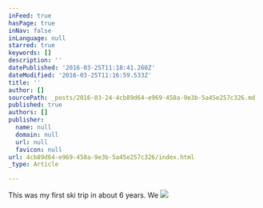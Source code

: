 ```yaml
---
inFeed: true
hasPage: true
inNav: false
inLanguage: null
starred: true
keywords: []
description: ''
datePublished: '2016-03-25T11:18:41.260Z'
dateModified: '2016-03-25T11:16:59.533Z'
title: ''
author: []
sourcePath: _posts/2016-03-24-4cb89d64-e969-458a-9e3b-5a45e257c326.md
published: true
authors: []
publisher:
  name: null
  domain: null
  url: null
  favicon: null
url: 4cb89d64-e969-458a-9e3b-5a45e257c326/index.html
_type: Article

---
```

This was my first ski trip in about 6 years.  We ![](https://the-grid-user-content.s3-us-west-2.amazonaws.com/c68ae800-2d39-4ffa-afe1-23c74216d1cf.jpg)